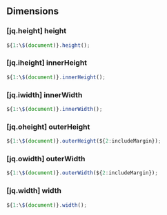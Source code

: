 ## Dimensions

### [jq.height] height

```javascript
${1:\$(document)}.height();
```

### [jq.iheight] innerHeight

```javascript
${1:\$(document)}.innerHeight();
```

### [jq.iwidth] innerWidth

```javascript
${1:\$(document)}.innerWidth();
```

### [jq.oheight] outerHeight

```javascript
${1:\$(document)}.outerHeight(${2:includeMargin});
```

### [jq.owidth] outerWidth

```javascript
${1:\$(document)}.outerWidth(${2:includeMargin});
```

### [jq.width] width

```javascript
${1:\$(document)}.width();
```
